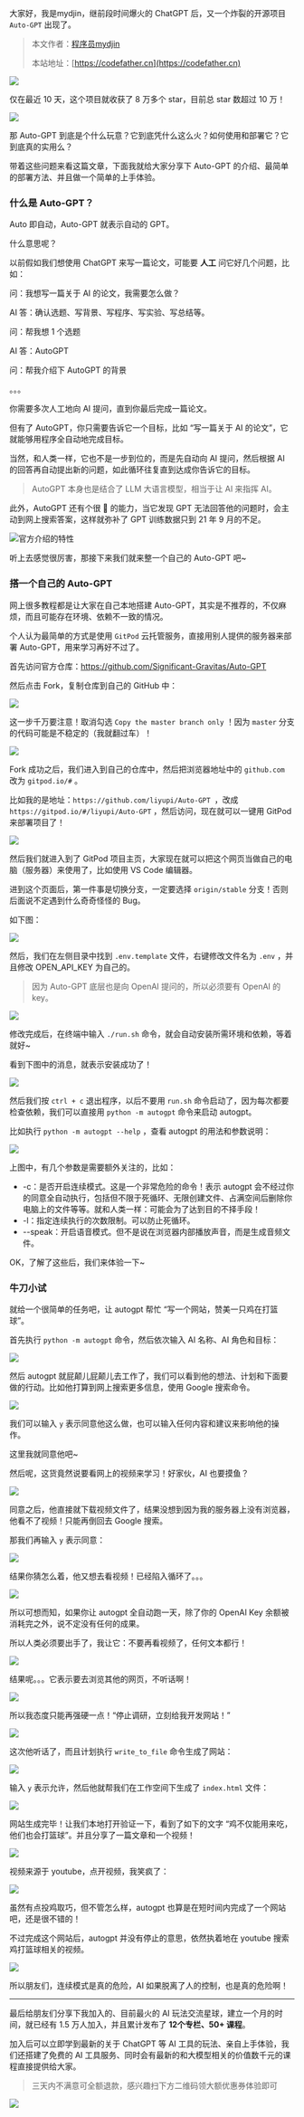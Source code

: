 大家好，我是mydjin，继前段时间爆火的 ChatGPT 后，又一个炸裂的开源项目 `Auto-GPT` 出现了。

> 本文作者：[程序员mydjin](https://yuyuanweb.feishu.cn/wiki/Abldw5WkjidySxkKxU2cQdAtnah)
>
> 本站地址：[https://codefather.cn](https://codefather.cn)

![](https://pic.yupi.icu/5563/202311080949783.png)

仅在最近 10 天，这个项目就收获了 8 万多个 star，目前总 star 数超过 10 万！

![](https://pic.yupi.icu/5563/202311080949337.png)

那 Auto-GPT 到底是个什么玩意？它到底凭什么这么火？如何使用和部署它？它到底真的实用么？

带着这些问题来看这篇文章，下面我就给大家分享下 Auto-GPT 的介绍、最简单的部署方法、并且做一个简单的上手体验。

### 什么是 Auto-GPT？

Auto 即自动，Auto-GPT 就表示自动的 GPT。

什么意思呢？

以前假如我们想使用 ChatGPT 来写一篇论文，可能要 **人工** 问它好几个问题，比如：

问：我想写一篇关于 AI 的论文，我需要怎么做？

AI 答：确认选题、写背景、写程序、写实验、写总结等。

问：帮我想 1 个选题

AI 答：AutoGPT

问：帮我介绍下 AutoGPT 的背景

。。。

你需要多次人工地向 AI 提问，直到你最后完成一篇论文。

但有了 AutoGPT，你只需要告诉它一个目标，比如 “写一篇关于 AI 的论文”，它就能够用程序全自动地完成目标。

当然，和人类一样，它也不是一步到位的，而是先自动向 AI 提问，然后根据 AI 的回答再自动提出新的问题，如此循环往复直到达成你告诉它的目标。

> AutoGPT 本身也是结合了 LLM 大语言模型，相当于让 AI 来指挥 AI。

此外，AutoGPT 还有个很 🐂 的能力，当它发现 GPT 无法回答他的问题时，会主动到网上搜索答案，这样就弥补了 GPT 训练数据只到 21 年 9 月的不足。

![](https://pic.yupi.icu/5563/202311080949192.png)官方介绍的特性

听上去感觉很厉害，那接下来我们就来整一个自己的 Auto-GPT 吧~

### 搭一个自己的 Auto-GPT

网上很多教程都是让大家在自己本地搭建 Auto-GPT，其实是不推荐的，不仅麻烦，而且可能存在环境、依赖不一致的情况。

个人认为最简单的方式是使用 `GitPod` 云托管服务，直接用别人提供的服务器来部署 Auto-GPT，用来学习再好不过了。

首先访问官方仓库：https://github.com/Significant-Gravitas/Auto-GPT

然后点击 Fork，复制仓库到自己的 GitHub 中：

![](https://pic.yupi.icu/5563/202311080949480.png)

这一步千万要注意！取消勾选 `Copy the master branch only` ！因为 `master` 分支的代码可能是不稳定的（我就翻过车）！

![](https://pic.yupi.icu/5563/202311080949079.png)

Fork 成功之后，我们进入到自己的仓库中，然后把浏览器地址中的 `github.com` 改为 `gitpod.io/#` 。

比如我的是地址：`https://github.com/liyupi/Auto-GPT `，改成 `https://gitpod.io/#/liyupi/Auto-GPT` ，然后访问，现在就可以一键用 GitPod 来部署项目了！

![](https://pic.yupi.icu/5563/202311080949092.png)

然后我们就进入到了 GitPod 项目主页，大家现在就可以把这个网页当做自己的电脑（服务器）来使用了，比如使用 VS Code 编辑器。

进到这个页面后，第一件事是切换分支，一定要选择 `origin/stable` 分支！否则后面说不定遇到什么奇奇怪怪的 Bug。

如下图：

![](https://pic.yupi.icu/5563/202311080949651.png)

然后，我们在左侧目录中找到 `.env.template` 文件，右键修改文件名为 `.env` ，并且修改 OPEN_API_KEY 为自己的。

> 因为 Auto-GPT 底层也是向 OpenAI 提问的，所以必须要有 OpenAI 的 key。

![](https://pic.yupi.icu/5563/202311080949926.png)

修改完成后，在终端中输入 `./run.sh` 命令，就会自动安装所需环境和依赖，等着就好~

看到下图中的消息，就表示安装成功了！

![](https://pic.yupi.icu/5563/202311080949186.png)

然后我们按 `ctrl + c` 退出程序，以后不要用 `run.sh` 命令启动了，因为每次都要检查依赖，我们可以直接用 `python -m autogpt` 命令来启动 autogpt。

比如执行 `python -m autogpt --help` ，查看 autogpt 的用法和参数说明：

![](https://pic.yupi.icu/5563/202311080949690.png)

上图中，有几个参数是需要额外关注的，比如：

- -c：是否开启连续模式。这是一个非常危险的命令！表示 autogpt 会不经过你的同意全自动执行，包括但不限于死循环、无限创建文件、占满空间后删除你电脑上的文件等等。就和人类一样：可能会为了达到目的不择手段！
- -l：指定连续执行的次数限制。可以防止死循环。
- --speak：开启语音模式。但不是说在浏览器内部播放声音，而是生成音频文件。

OK，了解了这些后，我们来体验一下~

### 牛刀小试

就给一个很简单的任务吧，让 autogpt 帮忙 “写一个网站，赞美一只鸡在打篮球”。

首先执行 `python -m autogpt` 命令，然后依次输入 AI 名称、AI 角色和目标：

![](https://pic.yupi.icu/5563/202311080949431.png)

然后 autogpt 就屁颠儿屁颠儿去工作了，我们可以看到他的想法、计划和下面要做的行动。比如他打算到网上搜索更多信息，使用 Google 搜索命令。

![](https://pic.yupi.icu/5563/202311080949338.png)

我们可以输入 `y` 表示同意他这么做，也可以输入任何内容和建议来影响他的操作。

这里我就同意他吧~

然后呢，这货竟然说要看网上的视频来学习！好家伙，AI 也要摸鱼？

![](https://pic.yupi.icu/5563/202311080949250.png)

同意之后，他直接就下载视频文件了，结果没想到因为我的服务器上没有浏览器，他看不了视频！只能再倒回去 Google 搜索。

那我们再输入 `y` 表示同意：

![](https://pic.yupi.icu/5563/202311080949350.png)

结果你猜怎么着，他又想去看视频！已经陷入循环了。。。

![](https://pic.yupi.icu/5563/202311080949078.png)

所以可想而知，如果你让 autogpt 全自动跑一天，除了你的 OpenAI Key 余额被消耗完之外，说不定没有任何的成果。

所以人类必须要出手了，我让它：不要再看视频了，任何文本都行！

![](https://pic.yupi.icu/5563/202311080949673.png)

结果呢。。。它表示要去浏览其他的网页，不听话啊！

![](https://pic.yupi.icu/5563/202311080949398.png)

所以我态度只能再强硬一点！“停止调研，立刻给我开发网站！”

![](https://pic.yupi.icu/5563/202311080949231.png)

这次他听话了，而且计划执行 `write_to_file` 命令生成了网站：

![](https://pic.yupi.icu/5563/202311080949453.png)

输入 `y` 表示允许，然后他就帮我们在工作空间下生成了 `index.html` 文件：

![](https://pic.yupi.icu/5563/202311080949148.png)

网站生成完毕！让我们本地打开验证一下，看到了如下的文字 “鸡不仅能用来吃，他们也会打篮球”。并且分享了一篇文章和一个视频！

![](https://pic.yupi.icu/5563/202311080949447.png)

视频来源于 youtube，点开视频，我笑疯了：

![](https://pic.yupi.icu/5563/202311080949432.png)

虽然有点投鸡取巧，但不管怎么样，autogpt 也算是在短时间内完成了一个网站吧，还是很不错的！

不过完成这个网站后，autogpt 并没有停止的意思，依然执着地在 youtube 搜索鸡打篮球相关的视频。

![](https://pic.yupi.icu/5563/202311080950329.png)

所以朋友们，连续模式是真的危险，AI 如果脱离了人的控制，也是真的危险啊！

------

最后给朋友们分享下我加入的、目前最火的 AI 玩法交流星球，建立一个月的时间，就已经有 1.5 万人加入，并且累计发布了 **12个专栏、50+ 课程**。

加入后可以立即学到最新的关于 ChatGPT 等 AI 工具的玩法、亲自上手体验，我们还搭建了免费的 AI 工具服务、同时会有最新的和大模型相关的价值数千元的课程直接提供给大家。

> 三天内不满意可全额退款，感兴趣扫下方二维码领大额优惠券体验即可

![](https://pic.yupi.icu/5563/202311080950202.jpeg)